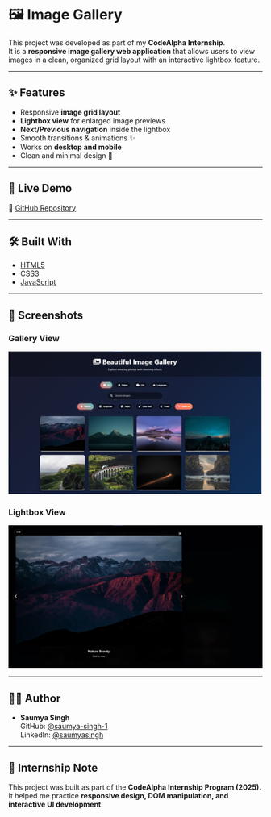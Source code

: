 # 🖼️ Image Gallery

This project was developed as part of my **CodeAlpha Internship**.  
It is a **responsive image gallery web application** that allows users to view images in a clean, organized grid layout with an interactive lightbox feature.

---

## ✨ Features

- Responsive **image grid layout**
- **Lightbox view** for enlarged image previews
- **Next/Previous navigation** inside the lightbox
- Smooth transitions & animations ✨
- Works on **desktop and mobile**
- Clean and minimal design 🎨

---

## 🚀 Live Demo
  
🔗 [GitHub Repository](https://github.com/saumya-singh-1/ImageGallery)

---

## 🛠️ Built With

- [HTML5](https://developer.mozilla.org/en-US/docs/Web/HTML)  
- [CSS3](https://developer.mozilla.org/en-US/docs/Web/CSS)  
- [JavaScript](https://developer.mozilla.org/en-US/docs/Web/JavaScript)  

---

## 📸 Screenshots

### Gallery View  
![Gallery Screenshot](./screenshots/ss-1.jpg)

### Lightbox View  
![Lightbox Screenshot](./screenshots/ss-2.jpg)

---

## 👨‍💻 Author

- **Saumya Singh**  
  GitHub: [@saumya-singh-1](https://github.com/saumya-singh-1)  
  LinkedIn: [@saumyasingh](https://www.linkedin.com/in/saumya-singh-0256b5378/)  

---

## 🎯 Internship Note

This project was built as part of the **CodeAlpha Internship Program (2025)**.  
It helped me practice **responsive design, DOM manipulation, and interactive UI development**.  
